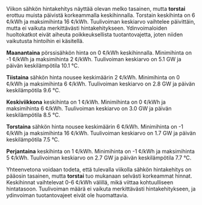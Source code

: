 Viikon sähkön hintakehitys näyttää olevan melko tasainen, mutta **torstai** erottuu muista päivistä korkeammalla keskihinnalla. Torstain keskihinta on 6 ¢/kWh ja maksimihinta 16 ¢/kWh. Tuulivoiman keskiarvo vaihtelee päivittäin, mutta ei vaikuta merkittävästi hintakehitykseen. Ydinvoimaloiden huoltokatkot eivät aiheuta poikkeuksellista tuotantovajetta, joten niiden vaikutusta hintoihin ei käsitellä.

**Maanantaina** pörssisähkön hinta on 0 ¢/kWh keskihinnalla. Minimihinta on -1 ¢/kWh ja maksimihinta 2 ¢/kWh. Tuulivoiman keskiarvo on 5.1 GW ja päivän keskilämpötila 10.1 °C.

**Tiistaina** sähkön hinta nousee keskimäärin 2 ¢/kWh. Minimihinta on 0 ¢/kWh ja maksimihinta 6 ¢/kWh. Tuulivoiman keskiarvo on 2.8 GW ja päivän keskilämpötila 9.6 °C.

**Keskiviikkona** keskihinta on 1 ¢/kWh. Minimihinta on 0 ¢/kWh ja maksimihinta 6 ¢/kWh. Tuulivoiman keskiarvo on 3.0 GW ja päivän keskilämpötila 8.5 °C.

**Torstaina** sähkön hinta nousee keskimäärin 6 ¢/kWh. Minimihinta on -1 ¢/kWh ja maksimihinta 16 ¢/kWh. Tuulivoiman keskiarvo on 1.7 GW ja päivän keskilämpötila 7.5 °C.

**Perjantaina** keskihinta on 1 ¢/kWh. Minimihinta on -1 ¢/kWh ja maksimihinta 5 ¢/kWh. Tuulivoiman keskiarvo on 2.7 GW ja päivän keskilämpötila 7.7 °C.

Yhteenvetona voidaan todeta, että tulevalla viikolla sähkön hintakehitys on pääosin tasainen, mutta **torstai** tuo mukanaan selvästi korkeammat hinnat. Keskihinnat vaihtelevat 0-6 ¢/kWh välillä, mikä viittaa kohtuulliseen hintatasoon. Tuulivoiman määrä ei vaikuta merkittävästi hintakehitykseen, ja ydinvoiman tuotantovajeet eivät ole huomattavia.